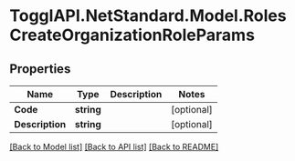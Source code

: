 # TogglAPI.NetStandard.Model.RolesCreateOrganizationRoleParams
## Properties

Name | Type | Description | Notes
------------ | ------------- | ------------- | -------------
**Code** | **string** |  | [optional] 
**Description** | **string** |  | [optional] 

[[Back to Model list]](../README.md#documentation-for-models) [[Back to API list]](../README.md#documentation-for-api-endpoints) [[Back to README]](../README.md)

